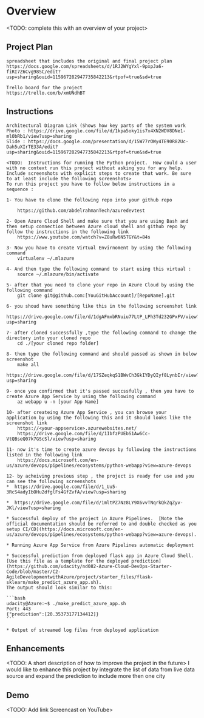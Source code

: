 # Overview

<TODO: complete this with an overview of your project>

## Project Plan
    spreadsheet that includes the original and final project plan
    https://docs.google.com/spreadsheets/d/1RJ2WYgYxl-9pxpJa6-fiRI7Z6Cvg98SC/edit?usp=sharing&ouid=115967282947735842213&rtpof=true&sd=true

    Trello board for the project
    https://trello.com/b/xmUNdhBT

## Instructions

    Architectural Diagram Link (Shows how key parts of the system work
    Photo : https://drive.google.com/file/d/1kpa5oky1is7x4XN2WDV8DNe1-mlObRb1/view?usp=sharing
    Slide : https://docs.google.com/presentation/d/15W77rOWy4TE90R82Uc-Dah5uXIrTE33A/edit?usp=sharing&ouid=115967282947735842213&rtpof=true&sd=true

    <TODO:  Instructions for running the Python project.  How could a user with no context run this project without asking you for any help.  Include screenshots with explicit steps to create that work. Be sure to at least include the following screenshots>
    To run this project you have to follow below instructions in a sequence : 

    1- You have to clone the following repo into your github repo
    
        https://github.com/abdelrahmanTech/azuredevtest
    
    2- Open Azure Cloud Shell and make sure that you are using Bash and then setup connection between Azure cloud shell and github repo by follow the instructions in the following link
        https://www.youtube.com/watch?v=Z8uRw6N5TGY&t=84s

    3- Now you have to create Virtual Envirnoment by using the following command
        virtualenv ~/.mlazure

    4- And then type the following command to start using this virtual :
        source ~/.mlazure/bin/activate

    5- after that you need to clone your repo in Azure Cloud by using the following command
        git clone git@github.com:[YouGitHubAccount]/[RepoName].git

    6- you shoud have something like this in the following screenshot link
        https://drive.google.com/file/d/1dgAFmxbRNuiu77LtP_LPh3Td232GPxFV/view?usp=sharing

    7- after cloned successfully ,type the following command to change the directory into your cloned repo
        cd ./[your cloned repo folder]

    8- then type the following command and should passed as shown in below screenshot
        make all
        https://drive.google.com/file/d/17SZeqkqS1BWvCh3GkIYDyQIyf8LynbIr/view?usp=sharing

    9- once you confirmed that it's passed succssfully , then you have to create Azure App Service by using the following command
        az webapp u -n [your App Name]

    10- after createing Azure App Service , you can browse your application by using the following this and it should looks like the screenshot link
        https://<your-appservice>.azurewebsites.net/
        https://drive.google.com/file/d/1IbfzPUEbS1Aw6Cc-VtQBseQ07k7GScSl/view?usp=sharing

    11- now it's time to create azure devops by following the instructions listed in the following link
        https://docs.microsoft.com/en-us/azure/devops/pipelines/ecosystems/python-webapp?view=azure-devops

    12- by acheiving previous step , the project is ready for use and you can see the following screenshots
    *  https://drive.google.com/file/d/1_Uu5-3RcS4adyIbOHu2dfglFs4GfZvfA/view?usp=sharing

    *  https://drive.google.com/file/d/1mltPZ7Nz8LY9X6vvTNqrkQkZqZyv-JKl/view?usp=sharing

    * Successful deploy of the project in Azure Pipelines.  [Note the official documentation should be referred to and double checked as you setup CI/CD](https://docs.microsoft.com/en-us/azure/devops/pipelines/ecosystems/python-webapp?view=azure-devops).

    * Running Azure App Service from Azure Pipelines automatic deployment

    * Successful prediction from deployed flask app in Azure Cloud Shell.  [Use this file as a template for the deployed prediction](https://github.com/udacity/nd082-Azure-Cloud-DevOps-Starter-Code/blob/master/C2-AgileDevelopmentwithAzure/project/starter_files/flask-sklearn/make_predict_azure_app.sh).
    The output should look similar to this:

    ```bash
    udacity@Azure:~$ ./make_predict_azure_app.sh
    Port: 443
    {"prediction":[20.35373177134412]}
    ```

    * Output of streamed log files from deployed application



## Enhancements

<TODO: A short description of how to improve the project in the future>
I would like to enhance this project by integrate the list of data from live data source and expand the prediction to include more then one city

## Demo 

<TODO: Add link Screencast on YouTube>




